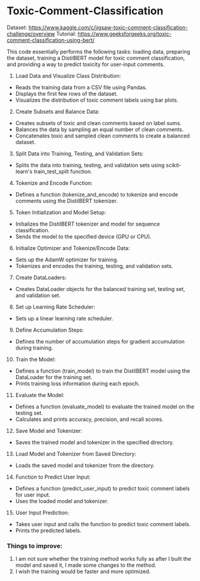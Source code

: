 # Toxic-Comment-Classification
Dataset: https://www.kaggle.com/c/jigsaw-toxic-comment-classification-challenge/overview
Tutorial: https://www.geeksforgeeks.org/toxic-comment-classification-using-bert/

This code essentially performs the following tasks: loading data, preparing the dataset, training a DistilBERT model for toxic comment classification, and providing a way to predict toxicity for user-input comments.

1. Load Data and Visualize Class Distribution:
- Reads the training data from a CSV file using Pandas.
- Displays the first few rows of the dataset.
- Visualizes the distribution of toxic comment labels using bar plots.

2. Create Subsets and Balance Data:
- Creates subsets of toxic and clean comments based on label sums.
- Balances the data by sampling an equal number of clean comments.
- Concatenates toxic and sampled clean comments to create a balanced dataset.

3. Split Data into Training, Testing, and Validation Sets:
- Splits the data into training, testing, and validation sets using scikit-learn's train_test_split function.

4. Tokenize and Encode Function:
- Defines a function (tokenize_and_encode) to tokenize and encode comments using the DistilBERT tokenizer.

5. Token Initialization and Model Setup:
- Initializes the DistilBERT tokenizer and model for sequence classification.
- Sends the model to the specified device (GPU or CPU).

6. Initialize Optimizer and Tokenize/Encode Data:
- Sets up the AdamW optimizer for training.
- Tokenizes and encodes the training, testing, and validation sets.

7. Create DataLoaders:
- Creates DataLoader objects for the balanced training set, testing set, and validation set.

8. Set up Learning Rate Scheduler:
- Sets up a linear learning rate scheduler.

9. Define Accumulation Steps:
- Defines the number of accumulation steps for gradient accumulation during training.

10. Train the Model:
- Defines a function (train_model) to train the DistilBERT model using the DataLoader for the training set.
- Prints training loss information during each epoch.

11. Evaluate the Model:
- Defines a function (evaluate_model) to evaluate the trained model on the testing set.
- Calculates and prints accuracy, precision, and recall scores.

12. Save Model and Tokenizer:
- Saves the trained model and tokenizer in the specified directory.

13. Load Model and Tokenizer from Saved Directory:
- Loads the saved model and tokenizer from the directory.

14. Function to Predict User Input:
- Defines a function (predict_user_input) to predict toxic comment labels for user input.
- Uses the loaded model and tokenizer.

15. User Input Prediction:
- Takes user input and calls the function to predict toxic comment labels.
- Prints the predicted labels.

### Things to improve:
1. I am not sure whether the training method works fully as after I built the model and saved it, I made some changes to the method.
2. I wish the training would be faster and more optimized.

